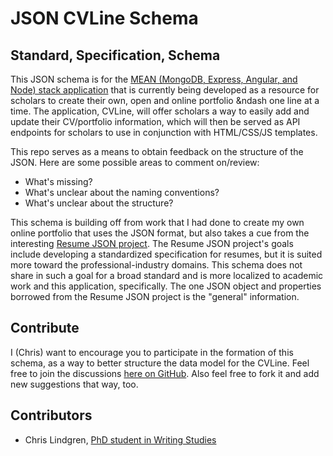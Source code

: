 
# JSON CVLine Schema

## Standard, Specification, Schema

This JSON schema is for the [MEAN (MongoDB, Express, Angular, and Node) stack application](http://mean.io) that is currently being developed as a resource for scholars to create their own, open and online portfolio &ndash one line at a time. The application, CVLine, will offer scholars a way to easily add and update their CV/portfolio information, which will then be served as API endpoints for scholars to use in conjunction with HTML/CSS/JS templates.

This repo serves as a means to obtain feedback on the structure of the JSON. Here are some possible areas to comment on/review:

* What's missing?
* What's unclear about the naming conventions?
* What's unclear about the structure?

This schema is building off from work that I had done to create my own online portfolio that uses the JSON format, but also takes a cue from the interesting [Resume JSON project](https://jsonresume.org/). The Resume JSON project's goals include developing a standardized specification for resumes, but it is suited more toward the professional-industry domains. This schema does not share in such a goal for a broad standard and is more localized to academic work and this application, specifically. The one JSON object and properties borrowed from the Resume JSON project is the "general" information.

## Contribute

I (Chris) want to encourage you to participate in the formation of this schema, as a way to better structure the data model for the CVLine. Feel free to join the discussions [here on GitHub](https://github.com/cvline/cvline-schema/issues). Also feel free to fork it and add new suggestions that way, too.

## Contributors

* Chris Lindgren, [PhD student in Writing Studies](http://clindgrencv.com/) 
